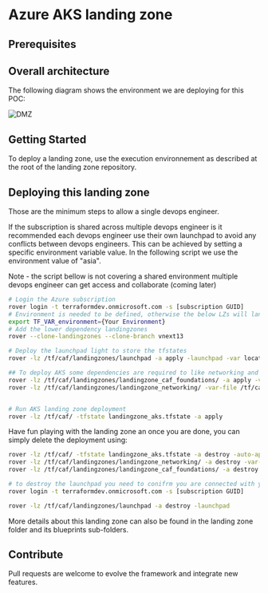 # Azure AKS landing zone


## Prerequisites


## Overall architecture

The following diagram shows the environment we are deploying for this POC:

![DMZ](../../_pictures/hub_spoke/hybrid-network-hub-spoke.png)

## Getting Started

To deploy a landing zone, use the execution environnement as described at the root of the landing zone repository.

## Deploying this landing zone

Those are the minimum steps to allow a single devops engineer. 

If the subscription is shared across multiple devops engineer is it recommended each devops engineer use their own launchpad to avoid any conflicts between devops engineers. This can be achieved by setting a specific environment variable value. In the following script we use the environment value of "asia".

Note - the script bellow is not covering a shared environment multiple devops engineer can get access and collaborate (coming later)

```bash
# Login the Azure subscription
rover login -t terraformdev.onmicrosoft.com -s [subscription GUID]
# Environment is needed to be defined, otherwise the below LZs will land into sandpit which someone else is working on
export TF_VAR_environment={Your Environment}
# Add the lower dependency landingzones
rover --clone-landingzones --clone-branch vnext13

# Deploy the launchpad light to store the tfstates
rover -lz /tf/caf/landingzones/launchpad -a apply -launchpad -var location=westus

## To deploy AKS some dependencies are required to like networking and some acounting, security and governance services are required.
rover -lz /tf/caf/landingzones/landingzone_caf_foundations/ -a apply -var-file /tf/caf/configuration/landingzone_caf_foundations.tfvars
rover -lz /tf/caf/landingzones/landingzone_networking/ -var-file /tf/caf/configuration/landingzone_networking.tfvars -a apply


# Run AKS landing zone deployment
rover -lz /tf/caf/ -tfstate landingzone_aks.tfstate -a apply
```

Have fun playing with the landing zone an once you are done, you can simply delete the deployment using:

```bash
rover -lz /tf/caf/ -tfstate landingzone_aks.tfstate -a destroy -auto-approve
rover -lz /tf/caf/landingzones/landingzone_networking/ -a destroy -var-file /tf/caf/configuration/landingzone_networking.tfvars
rover -lz /tf/caf/landingzones/landingzone_caf_foundations/ -a destroy -var-file /tf/caf/configuration/landingzone_caf_foundations.tfvars

# to destroy the launchpad you need to conifrm you are connected with your user. If not reconnect with
rover login -t terraformdev.onmicrosoft.com -s [subscription GUID]

rover -lz /tf/caf/landingzones/launchpad -a destroy -launchpad
```

More details about this landing zone can also be found in the landing zone folder and its blueprints sub-folders.

## Contribute

Pull requests are welcome to evolve the framework and integrate new features.
